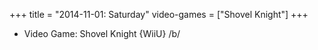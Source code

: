 +++
title = "2014-11-01: Saturday"
video-games = ["Shovel Knight"]
+++


* Video Game: Shovel Knight {WiiU} /b/